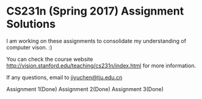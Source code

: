 # CS231n (Spring 2017) Assignment Solutions

I am working on these assignments to consolidate my understanding of computer vison. :)

You can check the course website http://vision.stanford.edu/teaching/cs231n/index.html for more information.

If any questions, email to jiyuchen@tju.edu.cn

Assignment 1(Done)
Assignment 2(Done)
Assignment 3(Done)
